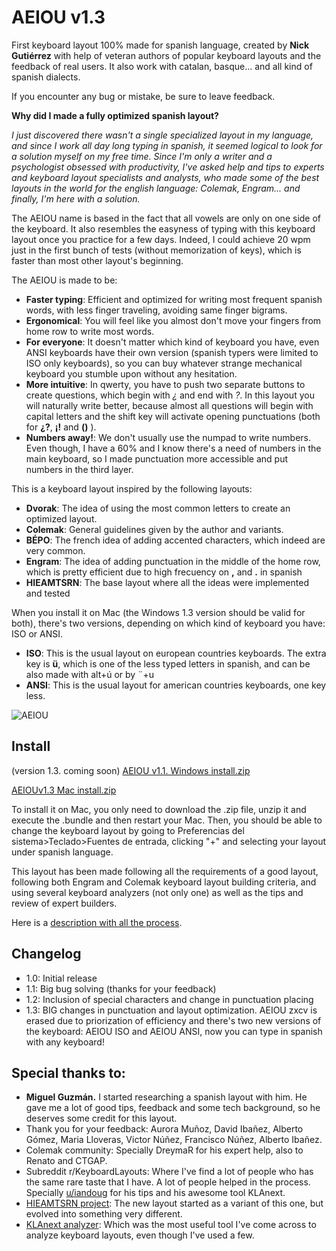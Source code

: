 # AEIOU v1.3
First keyboard layout 100% made for spanish language, created by **Nick Gutiérrez** with help of veteran authors of popular keyboard layouts and the feedback of real users. It also work with catalan, basque... and all kind of spanish dialects. 

If you encounter any bug or mistake, be sure to leave feedback.

**Why did I made a fully optimized spanish layout?** 

*I just discovered there wasn't a single specialized layout in my language, and since I work all day long typing in spanish, it seemed logical to look for a solution myself on my free time. Since I'm only a writer and a psychologist obsessed with productivity, I've asked help and tips to experts and keyboard layout specialists and analysts, who made some of the best layouts in the world for the english language: Colemak, Engram... and finally, I'm here with a solution.*

The AEIOU name is based in the fact that all vowels are only on one side of the keyboard. It also resembles the easyness of typing with this keyboard layout once you practice for a few days. Indeed, I could achieve 20 wpm just in the first bunch of tests (without memorization of keys), which is faster than most other layout's beginning.

The AEIOU is made to be:
- **Faster typing**: Efficient and optimized for writing most frequent spanish words, with less finger traveling, avoiding same finger bigrams.
- **Ergonomical**: You will feel like you almost don't move your fingers from home row to write most words. 
- **For everyone**: It doesn't matter which kind of keyboard you have, even ANSI keyboards have their own version (spanish typers were limited to ISO only keyboards), so you can buy whatever strange mechanical keyboard you stumble upon without any hesitation. 
- **More intuitive**: In qwerty, you have to push two separate buttons to create questions, which begin with _¿_ and end with _?_. In this layout you will naturally write better, because almost all questions will begin with capital letters and the shift key will activate opening punctuations (both for **¿?**, **¡!** and **()** ).
- **Numbers away!**: We don't usually use the numpad to write numbers. Even though, I have a 60% and I know there's a need of numbers in the main keyboard, so I made punctuation more accessible and put numbers in the third layer.

This is a keyboard layout inspired by the following layouts:
- **Dvorak**: The idea of using the most common letters to create an optimized layout.
- **Colemak**: General guidelines given by the author and variants.
- **BÉPO**: The french idea of adding accented characters, which indeed are very common.
- **Engram**: The idea of adding punctuation in the middle of the home row, which is pretty efficient due to high frecuency on **,** and **.** in spanish
- **HIEAMTSRN**: The base layout where all the ideas were implemented and tested

When you install it on Mac (the Windows 1.3 version should be valid for both), there's two versions, depending on which kind of keyboard you have: ISO or ANSI. 
- **ISO**: This is the usual layout on european countries keyboards. The extra key is **ü**, which is one of the less typed letters in spanish, and can be also made with alt+ú or by ¨+u
- **ANSI**: This is the usual layout for american countries keyboards, one key less. 

![AEIOU](https://user-images.githubusercontent.com/12291843/126864058-a34532de-e585-414d-8b9e-759b2c90934e.png)



## Install
 (version 1.3. coming soon) [
AEIOU v1.1. Windows install.zip](https://github.com/NickG13/AEIOU/files/6835793/AEIOU.Windows.install.zip)

[AEIOUv1.3 Mac install.zip](https://github.com/NickG13/AEIOU/files/6872138/AEIOUv1.3.Mac.install.zip)

To install it on Mac, you only need to download the .zip file, unzip it and execute the .bundle and then restart your Mac. Then, you should be able to change the keyboard layout by going to Preferencias del sistema>Teclado>Fuentes de entrada, clicking "+" and selecting your layout under spanish language.

This layout has been made following all the requirements of a good layout, following both Engram and Colemak keyboard layout building criteria, and using several keyboard analyzers (not only one) as well as the tips and review of expert builders.

Here is a [description with all the process](https://www.reddit.com/r/KeyboardLayouts/comments/oja9oh/why_are_there_no_spanish_layouts/).

## Changelog
- 1.0: Initial release
- 1.1: Big bug solving (thanks for your feedback)
- 1.2: Inclusion of special characters and change in punctuation placing
- 1.3: BIG changes in punctuation and layout optimization. AEIOU zxcv is erased due to priorization of efficiency and there's two new versions of the keyboard: AEIOU ISO and AEIOU ANSI, now you can type in spanish with any keyboard!

## Special thanks to:
- **Miguel Guzmán.** I started researching a spanish layout with him. He gave me a lot of good tips, feedback and some tech background, so he deserves some credit for this layout. 
- Thank you for your feedback: Aurora Muñoz, David Ibañez, Alberto Gómez, Maria Lloveras, Victor Núñez, Francisco Núñez, Alberto Ibañez.
- Colemak community: Specially DreymaR for his expert help, also to Renato and CTGAP.
- Subreddit r/KeyboardLayouts: Where I've find a lot of people who has the same rare taste that I have. A lot of people helped in the process. Specially [u/iandoug](https://www.reddit.com/user/iandoug) for his tips and his awesome tool KLAnext.
- [HIEAMTSRN project](https://github.com/dns/Keyboard-HIEAMTSRN-Optimized): The new layout started as a variant of this one, but evolved into something very different. 
- [KLAnext analyzer](https://klanext.keyboard-design.com/): Which was the most useful tool I've come across to analyze keyboard layouts, even though I've used a few.
